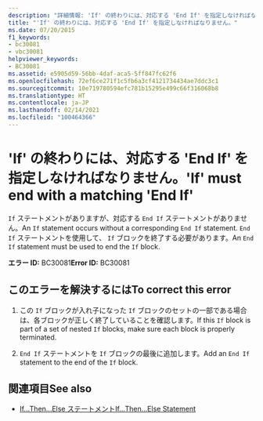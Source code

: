 ```yaml
---
description: "詳細情報: 'If' の終わりには、対応する 'End If' を指定しなければなりません"
title: "'If' の終わりには、対応する 'End If' を指定しなければなりません。"
ms.date: 07/20/2015
f1_keywords:
- bc30081
- vbc30081
helpviewer_keywords:
- BC30081
ms.assetid: e5905d59-56bb-4daf-aca5-5ff847fc62f6
ms.openlocfilehash: 72ef6ce271f1c5fb6a3cf4121734434ae7ddc3c1
ms.sourcegitcommit: 10e719780594efc781b15295e499c66f316068b8
ms.translationtype: HT
ms.contentlocale: ja-JP
ms.lasthandoff: 02/14/2021
ms.locfileid: "100464366"
---
```

# <a name="if-must-end-with-a-matching-end-if"></a><span data-ttu-id="64f9d-103">'If' の終わりには、対応する 'End If' を指定しなければなりません。</span><span class="sxs-lookup"><span data-stu-id="64f9d-103">'If' must end with a matching 'End If'</span></span>

<span data-ttu-id="64f9d-104">`If` ステートメントがありますが、対応する `End If` ステートメントがありません。</span><span class="sxs-lookup"><span data-stu-id="64f9d-104">An `If` statement occurs without a corresponding `End If` statement.</span></span> <span data-ttu-id="64f9d-105">`End If` ステートメントを使用して、 `If` ブロックを終了する必要があります。</span><span class="sxs-lookup"><span data-stu-id="64f9d-105">An `End If` statement must be used to end the `If` block.</span></span>  
  
 <span data-ttu-id="64f9d-106">**エラー ID:** BC30081</span><span class="sxs-lookup"><span data-stu-id="64f9d-106">**Error ID:** BC30081</span></span>  
  
## <a name="to-correct-this-error"></a><span data-ttu-id="64f9d-107">このエラーを解決するには</span><span class="sxs-lookup"><span data-stu-id="64f9d-107">To correct this error</span></span>  
  
1. <span data-ttu-id="64f9d-108">この `If` ブロックが入れ子になった `If` ブロックのセットの一部である場合は、各ブロックが正しく終了していることを確認します。</span><span class="sxs-lookup"><span data-stu-id="64f9d-108">If this `If` block is part of a set of nested `If` blocks, make sure each block is properly terminated.</span></span>  
  
2. <span data-ttu-id="64f9d-109">`End If` ステートメントを `If` ブロックの最後に追加します。</span><span class="sxs-lookup"><span data-stu-id="64f9d-109">Add an `End If` statement to the end of the `If` block.</span></span>  
  
## <a name="see-also"></a><span data-ttu-id="64f9d-110">関連項目</span><span class="sxs-lookup"><span data-stu-id="64f9d-110">See also</span></span>

- [<span data-ttu-id="64f9d-111">If...Then...Else ステートメント</span><span class="sxs-lookup"><span data-stu-id="64f9d-111">If...Then...Else Statement</span></span>](../language-reference/statements/if-then-else-statement.md)
